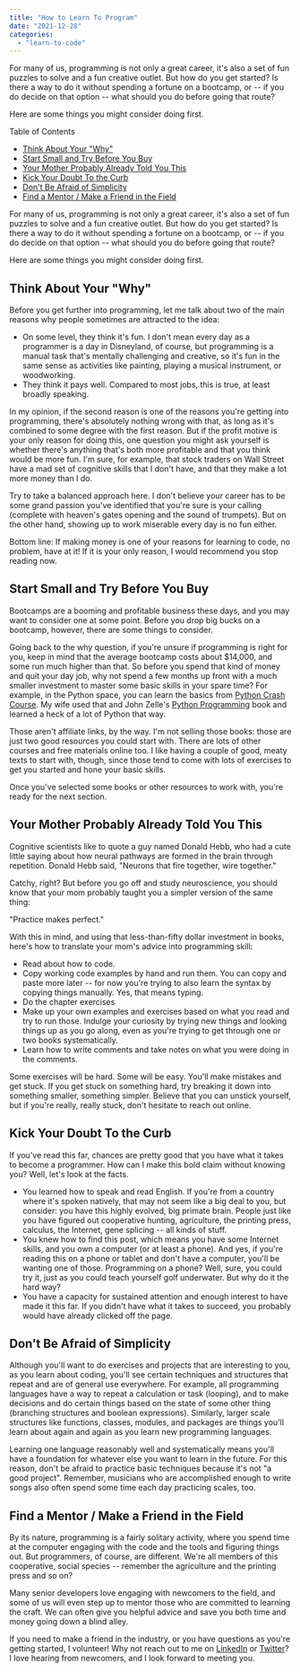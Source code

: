 ```yaml
---
title: "How to Learn To Program"
date: "2021-12-28"
categories: 
  - "learn-to-code"
---
```


For many of us, programming is not only a great career, it's also a set of fun puzzles to solve and a fun creative outlet. But how do you get started? Is there a way to do it without spending a fortune on a bootcamp, or -- if you do decide on that option -- what should you do before going that route?

Here are some things you might consider doing first.

Table of Contents

- [Think About Your "Why"](#htoc-think-about-your-why)
- [Start Small and Try Before You Buy](#htoc-start-small-and-try-before-you-buy)
- [Your Mother Probably Already Told You This](#htoc-your-mother-probably-already-told-you-this)
- [Kick Your Doubt To the Curb](#htoc-kick-your-doubt-to-the-curb)
- [Don't Be Afraid of Simplicity](#htoc-work-from-the-inside-out)
- [Find a Mentor / Make a Friend in the Field](#htoc-make-a-friend-in-the-field)

For many of us, programming is not only a great career, it's also a set of fun puzzles to solve and a fun creative outlet. But how do you get started? Is there a way to do it without spending a fortune on a bootcamp, or -- if you do decide on that option -- what should you do before going that route?

Here are some things you might consider doing first.

## Think About Your "Why"

Before you get further into programming, let me talk about two of the main reasons why people sometimes are attracted to the idea:

- On some level, they think it's fun. I don't mean every day as a programmer is a day in Disneyland, of course, but programming is a manual task that's mentally challenging and creative, so it's fun in the same sense as activities like painting, playing a musical instrument, or woodworking.
- They think it pays well. Compared to most jobs, this is true, at least broadly speaking.

In my opinion, if the second reason is one of the reasons you're getting into programming, there's absolutely nothing wrong with that, as long as it's combined to some degree with the first reason. But if the profit motive is your only reason for doing this, one question you might ask yourself is whether there's anything that's both more profitable and that you think would be more fun. I'm sure, for example, that stock traders on Wall Street have a mad set of cognitive skills that I don't have, and that they make a lot more money than I do.

Try to take a balanced approach here. I don't believe your career has to be some grand passion you've identified that you're sure is your calling (complete with heaven's gates opening and the sound of trumpets). But on the other hand, showing up to work miserable every day is no fun either.

Bottom line: If making money is one of your reasons for learning to code, no problem, have at it! If it is your only reason, I would recommend you stop reading now.

## Start Small and Try Before You Buy

Bootcamps are a booming and profitable business these days, and you may want to consider one at some point. Before you drop big bucks on a bootcamp, however, there are some things to consider.

Going back to the why question, if you're unsure if programming is right for you, keep in mind that the average bootcamp costs about $14,000, and some run much higher than that. So before you spend that kind of money and quit your day job, why not spend a few months up front with a much smaller investment to master some basic skills in your spare time? For example, in the Python space, you can learn the basics from [Python Crash Course](https://www.amazon.com/Python-Crash-Course-2nd-Edition/dp/1593279280/ref=sr_1_1?keywords=python+crash+course&qid=1640694038&sprefix=Python+Crash%2Caps%2C68&sr=8-1). My wife used that and John Zelle's [Python Programming](https://www.amazon.com/Python-Programming-Introduction-Computer-Science/dp/1590282752/ref=sr_1_2?keywords=john+zelle&qid=1640694302&sprefix=John+Zelle%2Caps%2C68&sr=8-2) book and learned a heck of a lot of Python that way.

Those aren't affiliate links, by the way. I'm not selling those books: those are just two good resources you could start with. There are lots of other courses and free materials online too. I like having a couple of good, meaty texts to start with, though, since those tend to come with lots of exercises to get you started and hone your basic skills.

Once you've selected some books or other resources to work with, you're ready for the next section.

## Your Mother Probably Already Told You This

Cognitive scientists like to quote a guy named Donald Hebb, who had a cute little saying about how neural pathways are formed in the brain through repetition. Donald Hebb said, "Neurons that fire together, wire together."

Catchy, right? But before you go off and study neuroscience, you should know that your mom probably taught you a simpler version of the same thing:  
  
"Practice makes perfect."

With this in mind, and using that less-than-fifty dollar investment in books, here's how to translate your mom's advice into programming skill:

- Read about how to code.
- Copy working code examples by hand and run them. You can copy and paste more later -- for now you're trying to also learn the syntax by copying things manually. Yes, that means typing.
- Do the chapter exercises
- Make up your own examples and exercises based on what you read and try to run those. Indulge your curiosity by trying new things and looking things up as you go along, even as you're trying to get through one or two books systematically.
- Learn how to write comments and take notes on what you were doing in the comments.

Some exercises will be hard. Some will be easy. You'll make mistakes and get stuck. If you get stuck on something hard, try breaking it down into something smaller, something simpler. Believe that you can unstick yourself, but if you're really, really stuck, don't hesitate to reach out online.

## Kick Your Doubt To the Curb

If you've read this far, chances are pretty good that you have what it takes to become a programmer. How can I make this bold claim without knowing you? Well, let's look at the facts.

- You learned how to speak and read English. If you're from a country where it's spoken natively, that may not seem like a big deal to you, but consider: you have this highly evolved, big primate brain. People just like you have figured out cooperative hunting, agriculture, the printing press, calculus, the Internet, gene splicing -- all kinds of stuff.
- You knew how to find this post, which means you have some Internet skills, and you own a computer (or at least a phone). And yes, if you're reading this on a phone or tablet and don't have a computer, you'll be wanting one of those. Programming on a phone? Well, sure, you could try it, just as you could teach yourself golf underwater. But why do it the hard way?
- You have a capacity for sustained attention and enough interest to have made it this far. If you didn't have what it takes to succeed, you probably would have already clicked off the page.

## Don't Be Afraid of Simplicity

Although you'll want to do exercises and projects that are interesting to you, as you learn about coding, you'll see certain techniques and structures that repeat and are of general use everywhere. For example, all programming languages have a way to repeat a calculation or task (looping), and to make decisions and do certain things based on the state of some other thing (branching structures and boolean expressions). Similarly, larger scale structures like functions, classes, modules, and packages are things you'll learn about again and again as you learn new programming languages.

Learning one language reasonably well and systematically means you'll have a foundation for whatever else you want to learn in the future. For this reason, don't be afraid to practice basic techniques because it's not "a good project". Remember, musicians who are accomplished enough to write songs also often spend some time each day practicing scales, too.

## Find a Mentor / Make a Friend in the Field

By its nature, programming is a fairly solitary activity, where you spend time at the computer engaging with the code and the tools and figuring things out. But programmers, of course, are different. We're all members of this cooperative, social species -- remember the agriculture and the printing press and so on?  
  
Many senior developers love engaging with newcomers to the field, and some of us will even step up to mentor those who are committed to learning the craft. We can often give you helpful advice and save you both time and money going down a blind alley.

If you need to make a friend in the industry, or you have questions as you're getting started, I volunteer! Why not reach out to me on [LinkedIn](https://www.linkedin.com/in/codesolid) or [Twitter](https://twitter.com/JohnLockwood)? I love hearing from newcomers, and I look forward to meeting you.
